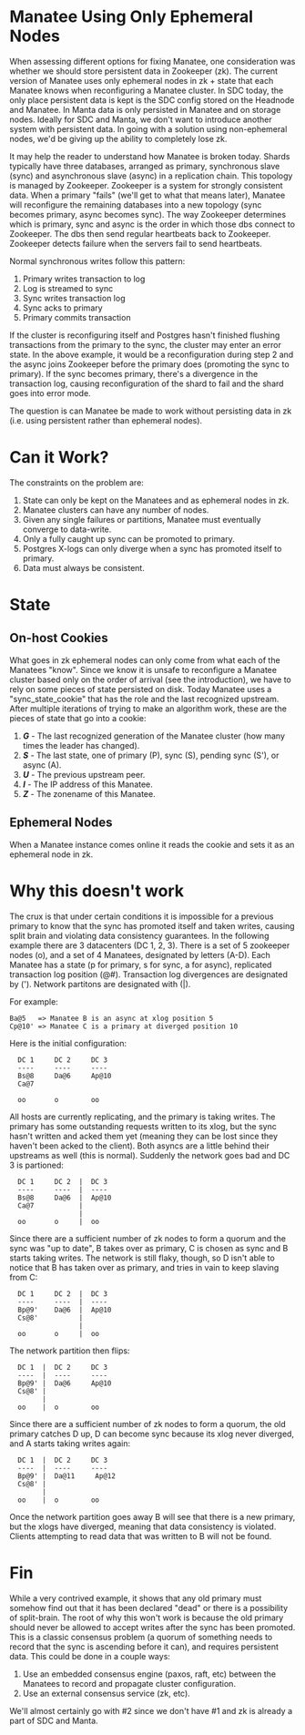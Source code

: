 # Manatee Using Only Ephemeral Nodes

When assessing different options for fixing Manatee, one consideration was
whether we should store persistent data in Zookeeper (zk).  The current version
of Manatee uses only ephemeral nodes in zk + state that each Manatee knows when
reconfiguring a Manatee cluster.  In SDC today, the only place persistent data
is kept is the SDC config stored on the Headnode and Manatee.  In Manta data is
only persisted in Manatee and on storage nodes.  Ideally for SDC and Manta, we
don't want to introduce another system with persistent data.  In going with a
solution using non-ephemeral nodes, we'd be giving up the ability to completely
lose zk.

It may help the reader to understand how Manatee is broken today.  Shards
typically have three databases, arranged as primary, synchronous slave (sync)
and asynchronous slave (async) in a replication chain. This topology is managed
by Zookeeper. Zookeeper is a system for strongly consistent data. When a primary
"fails" (we'll get to what that means later), Manatee will reconfigure the
remaining databases into a new topology (sync becomes primary, async becomes
sync). The way Zookeeper determines which is primary, sync and async is the
order in which those dbs connect to Zookeeper. The dbs then send regular
heartbeats back to Zookeeper. Zookeeper detects failure when the servers fail to
send heartbeats.

Normal synchronous writes follow this pattern:

1. Primary writes transaction to log
2. Log is streamed to sync
3. Sync writes transaction log
4. Sync acks to primary
5. Primary commits transaction

If the cluster is reconfiguring itself and Postgres hasn't finished flushing
transactions from the primary to the sync, the cluster may enter an error state.
In the above example, it would be a reconfiguration during step 2 and the async
joins Zookeeper before the primary does (promoting the sync to primary). If the
sync becomes primary, there's a divergence in the transaction log, causing
reconfiguration of the shard to fail and the shard goes into error mode.

The question is can Manatee be made to work without persisting data in zk (i.e.
using persistent rather than ephemeral nodes).

# Can it Work?

The constraints on the problem are:

1. State can only be kept on the Manatees and as ephemeral nodes in zk.
1. Manatee clusters can have any number of nodes.
1. Given any single failures or partitions, Manatee must eventually converge
   to data-write.
1. Only a fully caught up sync can be promoted to primary.
1. Postgres X-logs can only diverge when a sync has promoted itself to primary.
1. Data must always be consistent.

# State

## On-host Cookies

What goes in zk ephemeral nodes can only come from what each of the Manatees
"know".  Since we know it is unsafe to reconfigure a Manatee cluster based only
on the order of arrival (see the introduction), we have to rely on some pieces
of state persisted on disk.  Today Manatee uses a "sync_state_cookie" that
has the role and the last recognized upstream.  After multiple iterations of
trying to make an algorithm work, these are the pieces of state that go into
a cookie:

1. ***G*** - The last recognized generation of the Manatee cluster (how many
   times the leader has changed).
2. ***S*** - The last state, one of primary (P), sync (S), pending sync (S'),
   or async (A).
3. ***U*** - The previous upstream peer.
4. ***I*** - The IP address of this Manatee.
5. ***Z*** - The zonename of this Manatee.

## Ephemeral Nodes

When a Manatee instance comes online it reads the cookie and sets it as an
ephemeral node in zk.

# Why this doesn't work

The crux is that under certain conditions it is impossible for a previous
primary to know that the sync has promoted itself and taken writes, causing
split brain and violating data consistency guarantees.  In the following example
there are 3 datacenters (DC 1, 2, 3).  There is a set of 5 zookeeper nodes (o),
and a set of 4 Manatees, designated by letters (A-D).  Each Manatee has a state
(p for primary, s for sync, a for async), replicated transaction log position
(@#).  Transaction log divergences are designated by (').  Network partitons are
designated with (|).

For example:
```
Ba@5   => Manatee B is an async at xlog position 5
Cp@10' => Manatee C is a primary at diverged position 10
```

Here is the initial configuration:
```
  DC 1     DC 2     DC 3
  ----     ----     ----
  Bs@8     Da@6     Ap@10
  Ca@7

  oo       o        oo
```

All hosts are currently replicating, and the primary is taking writes.  The
primary has some outstanding requests written to its xlog, but the sync hasn't
written and acked them yet (meaning they can be lost since they haven't been
acked to the client).  Both asyncs are a little behind their upstreams as well
(this is normal).  Suddenly the network goes bad and DC 3 is partioned:
```
  DC 1     DC 2  |  DC 3
  ----     ----  |  ----
  Bs@8     Da@6  |  Ap@10
  Ca@7           |
                 |
  oo       o     |  oo
```

Since there are a sufficient number of zk nodes to form a quorum and the sync
was "up to date", B takes over as primary, C is chosen as sync and B starts
taking writes.  The network is still flaky, though, so D isn't able to notice
that B has taken over as primary, and tries in vain to keep slaving from C:
```
  DC 1     DC 2  |  DC 3
  ----     ----  |  ----
  Bp@9'    Da@6  |  Ap@10
  Cs@8'          |
                 |
  oo       o     |  oo
```

The network partition then flips:
```
  DC 1  |  DC 2     DC 3
  ----  |  ----     ----
  Bp@9' |  Da@6     Ap@10
  Cs@8' |
        |
  oo    |  o        oo
```

Since there are a sufficient number of zk nodes to form a quorum, the old
primary catches D up, D can become sync because its xlog never diverged, and A
starts taking writes again:
```
  DC 1  |  DC 2     DC 3
  ----  |  ----     ----
  Bp@9' |  Da@11     Ap@12
  Cs@8' |
        |
  oo    |  o        oo
```

Once the network partition goes away B will see that there is a new primary, but
the xlogs have diverged, meaning that data consistency is violated.  Clients
attempting to read data that was written to B will not be found.

# Fin

While a very contrived example, it shows that any old primary must somehow find
out that it has been declared "dead" or there is a possibility of split-brain.
The root of why this won't work is because the old primary should never be
allowed to accept writes after the sync has been promoted.  This is a classic
consensus problem (a quorum of something needs to record that the sync is
ascending before it can), and requires persistent data.  This could be done in a
couple ways:

1. Use an embedded consensus engine (paxos, raft, etc) between the Manatees to
   record and propagate cluster configuration.
2. Use an external consensus service (zk, etc).

We'll almost certainly go with #2 since we don't have #1 and zk is already a
part of SDC and Manta.
